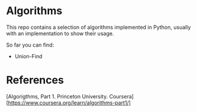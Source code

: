 # Algorithms

This repo contains a selection of algorithms implemented in Python, usually with an implementation to show their usage.

So far you can find:

- Union-Find

# References

[Algorigthms, Part 1. Princeton University. Coursera][https://www.coursera.org/learn/algorithms-part1/]
